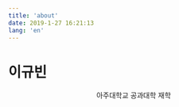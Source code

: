 ```yaml
---
title: 'about'
date: 2019-1-27 16:21:13
lang: 'en'
---
```


# 이규빈

<div align="center">

아주대학교 공과대학 재학


</div>

